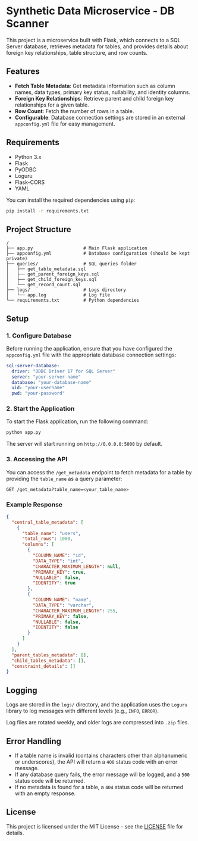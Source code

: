 
# Synthetic Data Microservice - DB Scanner

This project is a microservice built with Flask, which connects to a SQL Server database, retrieves metadata for tables, and provides details about foreign key relationships, table structure, and row counts.

## Features

- **Fetch Table Metadata**: Get metadata information such as column names, data types, primary key status, nullability, and identity columns.
- **Foreign Key Relationships**: Retrieve parent and child foreign key relationships for a given table.
- **Row Count**: Fetch the number of rows in a table.
- **Configurable**: Database connection settings are stored in an external `appconfig.yml` file for easy management.

## Requirements

- Python 3.x
- Flask
- PyODBC
- Loguru
- Flask-CORS
- YAML

You can install the required dependencies using `pip`:

```bash
pip install -r requirements.txt
```

## Project Structure

```plaintext
/
├── app.py                   # Main Flask application
├── appconfig.yml            # Database configuration (should be kept private)
├── queries/                 # SQL queries folder
│   ├── get_table_metadata.sql
│   ├── get_parent_foreign_keys.sql
│   ├── get_child_foreign_keys.sql
│   └── get_record_count.sql
├── logs/                    # Logs directory
│   └── app.log              # Log file
└── requirements.txt         # Python dependencies
```

## Setup

### 1. Configure Database

Before running the application, ensure that you have configured the `appconfig.yml` file with the appropriate database connection settings:

```yaml
sql-server-database:
  driver: "ODBC Driver 17 for SQL Server"
  server: "your-server-name"
  database: "your-database-name"
  uid: "your-username"
  pwd: "your-password"
```

### 2. Start the Application

To start the Flask application, run the following command:

```bash
python app.py
```

The server will start running on `http://0.0.0.0:5000` by default.

### 3. Accessing the API

You can access the `/get_metadata` endpoint to fetch metadata for a table by providing the `table_name` as a query parameter:

```
GET /get_metadata?table_name=<your_table_name>
```

### Example Response

```json
{
  "central_table_metadata": [
    {
      "table_name": "users",
      "total_rows": 1000,
      "columns": [
        {
          "COLUMN_NAME": "id",
          "DATA_TYPE": "int",
          "CHARACTER_MAXIMUM_LENGTH": null,
          "PRIMARY_KEY": true,
          "NULLABLE": false,
          "IDENTITY": true
        },
        {
          "COLUMN_NAME": "name",
          "DATA_TYPE": "varchar",
          "CHARACTER_MAXIMUM_LENGTH": 255,
          "PRIMARY_KEY": false,
          "NULLABLE": false,
          "IDENTITY": false
        }
      ]
    }
  ],
  "parent_tables_metadata": [],
  "child_tables_metadata": [],
  "constraint_details": []
}
```

## Logging

Logs are stored in the `logs/` directory, and the application uses the `Loguru` library to log messages with different levels (e.g., `INFO`, `ERROR`).

Log files are rotated weekly, and older logs are compressed into `.zip` files.

## Error Handling

- If a table name is invalid (contains characters other than alphanumeric or underscores), the API will return a `400` status code with an error message.
- If any database query fails, the error message will be logged, and a `500` status code will be returned.
- If no metadata is found for a table, a `404` status code will be returned with an empty response.

## License

This project is licensed under the MIT License - see the [LICENSE](LICENSE) file for details.
